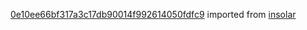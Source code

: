 [0e10ee66bf317a3c17db90014f992614050fdfc9](https://github.com/insolar/insolar/commit/0e10ee66bf317a3c17db90014f992614050fdfc9) imported from [insolar](https://github.com/insolar/insolar)
